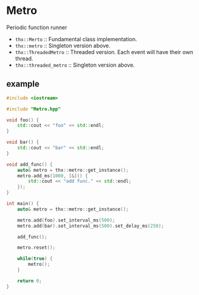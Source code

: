 # Metro

Periodic function runner

- `thx::Merto` :: Fundamental class implementation.
- `thx::metro` :: Singleton version above.
- `thx::ThreadedMetro` :: Threaded version. Each event will have their own thread.
- `thx::threaded_metro` :: Singleton version above.

## example
```cpp
#include <iostream>

#include "Metro.hpp"

void foo() {
    std::cout << "foo" << std::endl;
}

void bar() {
    std::cout << "bar" << std::endl;
}

void add_func() {
    auto& metro = thx::metro::get_instance();
    metro.add_ms(1000, [&]() {
        std::cout << "add func." << std::endl;
    });
}

int main() {
    auto& metro = thx::metro::get_instance();

    metro.add(foo).set_interval_ms(500);
    metro.add(bar).set_interval_ms(500).set_delay_ms(250);

    add_func();

    metro.reset();

    while(true) {
        metro(); 
    }

    return 0;
}
```